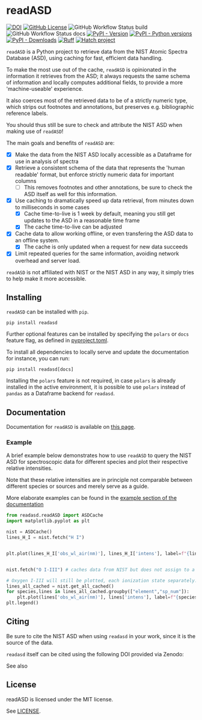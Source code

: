 # readASD

[![DOI](https://zenodo.org/badge/DOI/10.5281/zenodo.svg)](https://doi.org/10.5281/zenodo)
[![GitHub License](https://img.shields.io/github/license/AntoineTUE/readASD)](https//www.github.com/AntoineTUE/readasd/blob/main/LICENSE)
![GitHub Workflow Status build](https://img.shields.io/github/actions/workflow/status/AntoineTUE/readASD/build.yml?label=PyPI%20build)
![GitHub Workflow Status docs](https://img.shields.io/github/actions/workflow/status/AntoineTUE/readASD/documentation.yml?label=Documentation%20build)
[![PyPI - Version](https://img.shields.io/pypi/v/readASD)](https://pypi.python.org/pypi/readASD)
[![PyPI - Python versions](https://img.shields.io/pypi/pyversions/readASD.svg)](https://pypi.python.org/pypi/readASD)
[![PyPI - Downloads](https://img.shields.io/pypi/dw/readasd)](https://pypistats.org/packages/readasd)
[![Ruff](https://img.shields.io/endpoint?url=https://raw.githubusercontent.com/astral-sh/ruff/main/assets/badge/v2.json)](https://github.com/astral-sh/ruff)
[![Hatch project](https://img.shields.io/badge/%F0%9F%A5%9A-Hatch-4051b5.svg)](https://github.com/pypa/hatch)

`readASD` is a Python project to retrieve data from the NIST Atomic Spectra Database (ASD), using caching for fast, efficient data handling.

To make the most use out of the cache, `readASD` is opinionated in the information it retrieves from the ASD; it always requests the same schema of information and locally computes additional fields, to provide a more 'machine-useable' experience.

It also coerces most of the retrieved data to be of a strictly numeric type, which strips out footnotes and annotations, but preserves e.g. bibliographic reference labels.

You should thus still be sure to check and attribute the NIST ASD when making use of `readASD`!

The main goals and benefits of `readASD` are:

- [x] Make the data from the NIST ASD locally accessible as a Dataframe for use in analysis of spectra
- [x] Retrieve a consistent schema of the data that represents the 'human readable' format, but enforce strictly numeric data for important columns
  - [ ] This removes footnotes and other annotations, be sure to check the ASD itself as well for this information.
- [x]  Use caching to dramatically speed up data retrieval, from minutes down to milliseconds in some cases
    - [x] Cache time-to-live is 1 week by default, meaning you still get updates to the ASD in a reasonable time frame
    - [x] The cache time-to-live can be adjusted
- [x]  Cache data to allow working offline, or even transfering the ASD data to an offline system.
    - [x] The cache is only updated when a request for new data succeeds
- [x] Limit repeated queries for the same information, avoiding network overhead and server load.

`readASD` is not affiliated with NIST or the NIST ASD in any way, it simply tries to help make it more accessible.

## Installing
`readASD` can be installed with `pip`.

```console
pip install readasd
```

Further optional features can be installed by specifying the `polars` or `docs` feature flag, as defined in [pyproject.toml](./pyproject.toml).

To install all dependencies to locally serve and update the documentation for instance, you can run:

```console
pip install readasd[docs]
```

Installing the `polars` feature is not required, in case `polars` is already installed in the active environment, it is possible to use `polars` instead of `pandas` as a Dataframe backend for `readasd`.

## Documentation

Documentation for `readASD` is available on [this page](https://antoinetue.github.io/readasd).

### Example
A brief example below demonstrates how to use `readASD` to query the NIST ASD for spectroscopic data for different species and plot their respective relative intensities.

Note that these relative intensities are in principle not comparable between different species or sources and merely serve as a guide.

More elaborate examples can be found in the [example section of the documentation](https://antoinetue.github.io/readasd/examples)

```python
from readasd.readASD import ASDCache
import matplotlib.pyplot as plt

nist = ASDCache()
lines_H_I = nist.fetch("H I")


plt.plot(lines_H_I['obs_wl_air(nm)'], lines_H_I['intens'], label=f"{lines_H_I['element'].unique()[0]} {lines_H_I['sp_num'].unique()[0]}")


nist.fetch("O I-III") # caches data from NIST but does not assign to a variable

# Oxygen I-III will still be plotted, each ionization state separately.
lines_all_cached = nist.get_all_cached()
for species,lines in lines_all_cached.groupby(["element","sp_num"]):
    plt.plot(lines['obs_wl_air(nm)'], lines['intens'], label=f"{species[0]} {species[1]}", marker='x', ls='none')
plt.legend()
```

## Citing

Be sure to cite the NIST ASD when using `readasd` in your work, since it is the source of the data.

`readasd` itself can be cited using the following DOI provided via Zenodo:

See also

## License

readASD is licensed under the MIT license.

See [LICENSE](./LICENSE).
